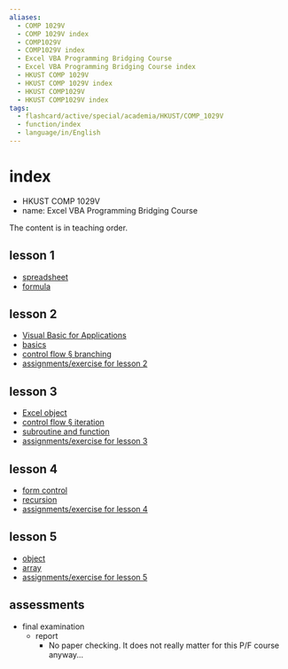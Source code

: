 ```yaml
---
aliases:
  - COMP 1029V
  - COMP 1029V index
  - COMP1029V
  - COMP1029V index
  - Excel VBA Programming Bridging Course
  - Excel VBA Programming Bridging Course index
  - HKUST COMP 1029V
  - HKUST COMP 1029V index
  - HKUST COMP1029V
  - HKUST COMP1029V index
tags:
  - flashcard/active/special/academia/HKUST/COMP_1029V
  - function/index
  - language/in/English
---
```


# index

- HKUST COMP 1029V
- name: Excel VBA Programming Bridging Course

The content is in teaching order.

## lesson 1

- [spreadsheet](spreadsheet.md)
- [formula](formula.md)

## lesson 2

- [Visual Basic for Applications](Visual%20Basic%20for%20Applications.md)
- [basics](basics.md)
- [control flow § branching](control%20flow.md#branching)
- [assignments/exercise for lesson 2](assignments/exercise%20for%20lesson%202/index.md)

## lesson 3

- [Excel object](Excel%20object.md)
- [control flow § iteration](control%20flow.md#iteration)
- [subroutine and function](subroutine%20and%20function.md)
- [assignments/exercise for lesson 3](assignments/exercise%20for%20lesson%203/index.md)

## lesson 4

- [form control](form%20control.md)
- [recursion](recursion.md)
- [assignments/exercise for lesson 4](assignments/exercise%20for%20lesson%204/index.md)

## lesson 5

- [object](object.md)
- [array](array.md)
- [assignments/exercise for lesson 5](assignments/exercise%20for%20lesson%205/index.md)

## assessments

- final examination
  - report
    - No paper checking. It does not really matter for this P/F course anyway...
